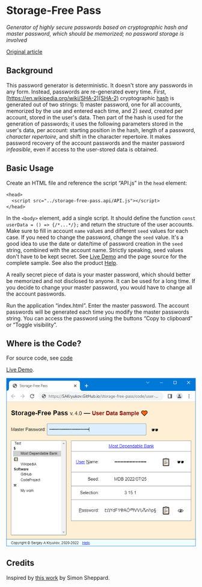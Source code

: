 ﻿# Storage-Free Pass

*Generator of highly secure passwords based on cryptographic hash and master password, which should be memorized; no password storage is involved*

[Original article](https://sakryukov.github.io/publications/2022-12-06.No-need-to-Store-Encrypt-or-Memorize-Passwords!.html)

## Background

This password generator is deterministic. It doesn't store any passwords in any form. Instead, passwords are re-generated every time. First, [https://en.wikipedia.org/wiki/SHA-2](SHA-2) cryptographic [hash](https://en.wikipedia.org/wiki/Cryptographic_hash_function) is generated out of two strings: 1) master password, one for all accounts, memorized by the use and entered each time, and 2) _seed_, created per account, stored in the user's data. Then part of the hash is used for the generation of passwords; it uses the following parameters stored in the user's data, per account: starting position in the hash, length of a password, _character repertoire_, and shift in the character repertoire. It makes password recovery of the account passwords and the master password _infeasible_, even if access to the user-stored data is obtained.

## Basic Usage

Create an HTML file and reference the script “API.js” in the `head` element:

```
<head>
  <script src="../storage-free-pass.api/API.js"></script>
</head>
```

In the `<body>` element, add a single script. It should define the function `const userData = () => {/*...*/};` and return the structure of the user accounts. Make sure to fill in account `name` values and different `seed` values for each case. If you need to change the password, change the `seed` value. It's a good idea to use the date or date/time of password creation in the `seed` string, combined with the account name. Strictly speaking, seed values don't have to be kept secret. See [Live Demo](https://sakryukov.github.io/storage-free-pass/code/user-demo/index.html) and the page source for the complete sample. See also the product [Help](https://sakryukov.github.io/storage-free-pass/code/storage-free-pass.api/help.html).

A really secret piece of data is your master password, which should better be memorized and not disclosed to anyone. It can be used for a long time. If you decide to change your master password, you would have to change all the account passwords.

Run the application “index.html”. Enter the master password. The account passwords will be generated each time you modify the master passwords string. You can access the password using the buttons “Copy to clipboard” or “Toggle visibility”.

## Where is the Code?

For source code, see [code](./code)

[Live Demo](https://sakryukov.github.io/storage-free-pass/code/user-demo/index.html).

![Screenshot](doc/main.webp)

## Credits

Inspired by [this work](https://SS64.com/pass) by Simon Sheppard.
